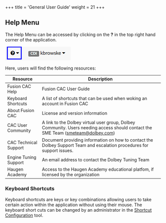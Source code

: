 +++
title = 'General User Guide'
weight = 21
+++


## Help Menu

The Help Menu can be accessed by clicking on the **?** in the top right hand corner of the application.

![Help Menu](FusionHelp.png)

Here, users will find the following resources:

|Resource|Description |
|--------|-------------------- |
|Fusion CAC Help|Fusion CAC User Guide |
|Keyboard Shortcuts|A list of shortcuts that can be used when woking an account in Fusion CAC |
|About Fusion CAC|License and version information |
|CAC User Community|A link to the Dolbey virtual user group, Dolbey Community. Users needing access should contact the SME Team (smeteam@dolbey.com)|
|CAC Technical Support|Document providing information on how to contact the Dolbey Support Team and escalation procedures for support issues. |
|Engine Tuning Support|An email address to contact the Dolbey Tuning Team |
|Haugen Academy|Access to the Haugen Academy educational platfom, if licensed by the organization |


### Keyboard Shortcuts

Keyboard shortcuts are keys or key combinations allowing users to take certain action within the application without using their mouse.
The keyboard short cuts can be changed by an administrator in the [Shortcut Configuration](https://dolbeysystems.github.io/fusion-cac-web-docs/administrative-user-guide/tools/shortcut-configuration/) tool. 
